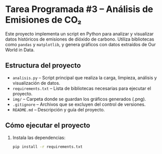 
# Tarea Programada #3 – Análisis de Emisiones de CO₂ 

Este proyecto implementa un script en Python para analizar y visualizar datos históricos de emisiones de dióxido de carbono. Utiliza bibliotecas como `pandas` y `matplotlib`, y genera gráficos con datos extraídos de Our World in Data.

## Estructura del proyecto

- `analisis.py` – Script principal que realiza la carga, limpieza, análisis y visualización de datos.
- `requirements.txt` – Lista de bibliotecas necesarias para ejecutar el proyecto.
- `img/` – Carpeta donde se guardan los gráficos generados (.png).
- `.gitignore` – Archivos que se excluyen del control de versiones.
- `README.md` – Descripción y guía del proyecto.

## Cómo ejecutar el proyecto

1. Instala las dependencias:
   ```bash
   pip install -r requirements.txt